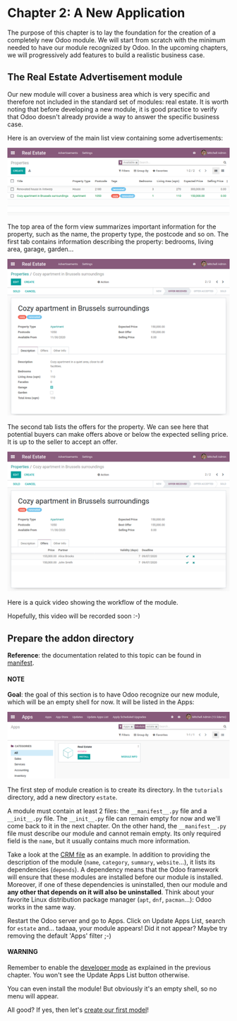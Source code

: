 # Chapter 2: A New Application

The purpose of this chapter is to lay the foundation for the creation of a completely new Odoo module.
We will start from scratch with the minimum needed to have our module recognized by Odoo.
In the upcoming chapters, we will progressively add features to build a realistic business case.

## The Real Estate Advertisement module

Our new module will cover a business area which is very specific and therefore not included in the
standard set of modules: real estate. It is worth noting that before
developing a new module, it is good practice to verify that Odoo doesn't already provide a way
to answer the specific business case.

Here is an overview of the main list view containing some advertisements:

![List view 01](02_newapp/overview_list_view_01.png)

The top area of the form view summarizes important information for the property, such as the name,
the property type, the postcode and so on. The first tab contains information describing the
property: bedrooms, living area, garage, garden...

![Form view 01](02_newapp/overview_form_view_01.png)

The second tab lists the offers for the property. We can see here that potential buyers can make
offers above or below the expected selling price. It is up to the seller to accept an offer.

![Form view 02](02_newapp/overview_form_view_02.png)

Here is a quick video showing the workflow of the module.

Hopefully, this video will be recorded soon :-)

## Prepare the addon directory

**Reference**: the documentation related to this topic can be found in
[manifest](../../reference/backend/module.md#reference-module-manifest).

#### NOTE
**Goal**: the goal of this section is to have Odoo recognize our new module, which will
be an empty shell for now. It will be listed in the Apps:

![The new module appears in the list](02_newapp/app_in_list.png)

The first step of module creation is to create its directory. In the `tutorials`
directory, add a new directory `estate`.

A module must contain at least 2 files: the `__manifest__.py` file and a `__init__.py` file.
The `__init__.py` file can remain empty for now and we'll come back to it in the next chapter.
On the other hand, the `__manifest__.py` file must describe our module and cannot remain empty.
Its only required field is the `name`, but it usually contains much more information.

Take a look at the
[CRM file](https://github.com/odoo/odoo/blob/fc92728fb2aa306bf0e01a7f9ae1cfa3c1df0e10/addons/crm/__manifest__.py#L1-L67)
as an example. In addition to providing the description of the module (`name`, `category`,
`summary`, `website`...), it lists its dependencies (`depends`). A dependency means that the
Odoo framework will ensure that these modules are installed before our module is installed. Moreover, if
one of these dependencies is uninstalled, then our module and **any other that depends on it will also
be uninstalled**. Think about your favorite Linux distribution package manager
(`apt`, `dnf`, `pacman`...): Odoo works in the same way.

Restart the Odoo server and go to Apps. Click on Update Apps List, search for `estate` and...
tadaaa, your module appears! Did it not appear? Maybe try removing the default 'Apps' filter ;-)

#### WARNING
Remember to enable the [developer mode](../../../applications/general/developer_mode.md#developer-mode) as explained in the previous
chapter. You won't see the Update Apps List button otherwise.

You can even install the module! But obviously it's an empty shell, so no menu will appear.

All good? If yes, then let's [create our first model](03_basicmodel.md)!
